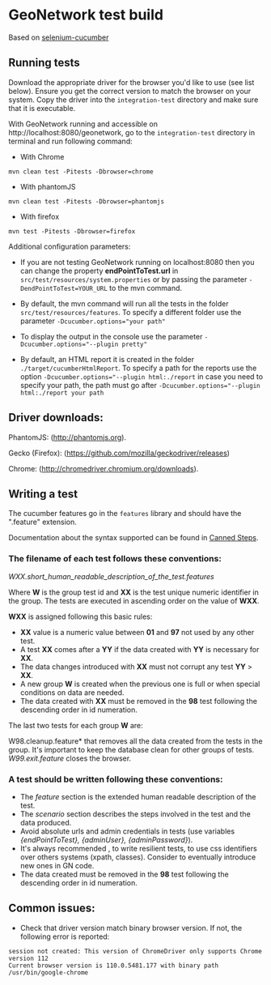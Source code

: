 # GeoNetwork test build


Based on [selenium-cucumber](https://github.com/selenium-cucumber/selenium-cucumber-java)


## Running tests

Download the appropriate driver for the browser you'd like to use (see list below). Ensure you get the correct version to match the browser on your system. Copy the driver into the `integration-test` directory and make sure that it is executable.

With GeoNetwork running and accessible on http://localhost:8080/geonetwork, go to the `integration-test` directory in terminal and run following command:

* With Chrome 

`mvn clean test -Pitests -Dbrowser=chrome`

* With phantomJS 

`mvn clean test -Pitests -Dbrowser=phantomjs`

* With firefox

`mvn test -Pitests -Dbrowser=firefox`

Additional configuration parameters:

* If you are not testing GeoNetwork running on localhost:8080 then you can change the property **endPointToTest.url** in `src/test/resources/system.properties` or by passing the parameter `-DendPointToTest=YOUR_URL` to the mvn command.

* By default, the mvn command will run all the tests in the folder `src/test/resources/features`. To specify a different folder use the parameter `-Dcucumber.options="your path"`

* To display the output in the console use the parameter `-Dcucumber.options="--plugin pretty"`

* By default, an HTML report it is created in the folder `./target/cucumberHtmlReport`. To specify a path for the reports use the option `-Dcucumber.options="--plugin html:./report` in case you need to specify your path, the path must go after `-Dcucumber.options="--plugin html:./report your path`



## Driver downloads:

PhantomJS: (http://phantomjs.org).

Gecko (Firefox): (https://github.com/mozilla/geckodriver/releases)

Chrome: (http://chromedriver.chromium.org/downloads).


## Writing a test

The cucumber features go in the `features` library and should have the ".feature" extension.

Documentation about the syntax supported can be found in [Canned Steps](./doc/canned_steps.md).

### The filename of each test follows these conventions:

*WXX.short_human_readable_description_of_the_test.features*

Where **W** is the group test id and **XX** is the test unique numeric identifier in the group. The tests are executed in ascending order on the value of **WXX**. 

**WXX** is assigned following this basic rules:

* **XX** value is a numeric value between **01** and **97** not used by any other test.
* A test **XX** comes after a **YY** if the data created with **YY** is necessary for **XX**. 
* The data changes introduced with **XX** must not corrupt any test **YY** > **XX**.
* A new group **W** is created when the previous one is full or when special conditions on data are needed.
* The data created with **XX** must be removed in the **98** test following the descending order in id numeration.

The last two tests for each group **W** are:

W98.cleanup.feature* that removes all the data created from the tests in the group. It's important to keep the database clean for other groups of tests.
*W99.exit.feature* closes the browser.

### A test should be written following these conventions:

* The *feature* section is the extended human readable description of the test.
* The *scenario* section describes the steps involved in the test and the data produced.
* Avoid absolute urls and admin credentials in tests (use variables *{endPointToTest}, {adminUser}, {adminPassword}*). 
* It's always recommended , to write resilient tests, to use css identifiers over others systems (xpath, classes). Consider to eventually introduce new ones in GN code.
* The data created must be removed in the **98** test following the descending order in id numeration.


## Common issues:

* Check that driver version match binary browser version. If not, the following error is reported:

```shell
session not created: This version of ChromeDriver only supports Chrome version 112
Current browser version is 110.0.5481.177 with binary path /usr/bin/google-chrome
```
